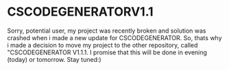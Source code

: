 # CSCODEGENERATORV1.1
Sorry, potential user, my project was recently broken and solution was crashed when i made a new update for CSCODEGENERATOR. So, thats why i made a decision to move my project to the other repository, called "CSCODEGENERATOR V1.1.1. I promise that this will be done in evening (today) or tomorrow. Stay tuned:) 
